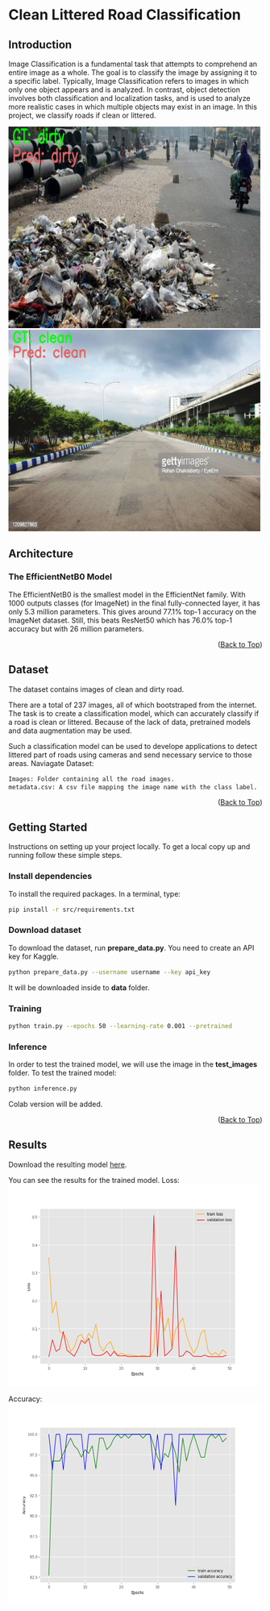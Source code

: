 # Clean Littered Road Classification
<a name="readme-top"></a>

<!-- ABOUT THE PROJECT -->
## Introduction
Image Classification is a fundamental task that attempts to comprehend an entire image as a whole. The goal is to classify the image by assigning it to a specific label. Typically, Image Classification refers to images in which only one object appears and is analyzed. In contrast, object detection involves both classification and localization tasks, and is used to analyze more realistic cases in which multiple objects may exist in an image.
In this project, we classify roads if clean or littered.

<img src="https://github.com/nuwandda/Clean-Littered-Road-Classification/blob/main/images/dirty.png" width="500" height="400">
<img src="https://github.com/nuwandda/Clean-Littered-Road-Classification/blob/main/images/clean.png" width="500" height="400">

<!-- ARCHITECTURE -->
## Architecture
### The EfficientNetB0 Model
The EfficientNetB0 is the smallest model in the EfficientNet family. With 1000 outputs classes (for ImageNet) in the final fully-connected layer, it has only 5.3 million parameters. This gives around 77.1% top-1 accuracy on the ImageNet dataset. Still, this beats ResNet50 which has 76.0% top-1 accuracy but with 26 million parameters. 
<p align="right">(<a href="#readme-top">Back to Top</a>)</p>

<!-- DATASET -->
## Dataset
The dataset contains images of clean and dirty road.

There are a total of 237 images, all of which bootstraped from the internet. The task is to create a classification model, which can accurately classify if a road is clean or littered. Because of the lack of data, pretrained models and data augmentation may be used.

Such a classification model can be used to develope applications to detect littered part of roads using cameras and send necessary service to those areas.
Naviagate Dataset:

    Images: Folder containing all the road images.
    metadata.csv: A csv file mapping the image name with the class label.

<p align="right">(<a href="#readme-top">Back to Top</a>)</p>

<!-- GETTING STARTED -->
## Getting Started
Instructions on setting up your project locally.
To get a local copy up and running follow these simple steps.

### Install dependencies
To install the required packages. In a terminal, type:
  ```sh
  pip install -r src/requirements.txt
  ```

### Download dataset
To download the dataset, run **prepare_data.py**. You need to create an API key for Kaggle. 
  ```sh
  python prepare_data.py --username username --key api_key
  ```
It will be downloaded inside to **data** folder.

### Training

  ```sh
  python train.py --epochs 50 --learning-rate 0.001 --pretrained
  ```

### Inference
In order to test the trained model, we will use the image in the **test_images** folder. To test the trained model:
  ```sh
  python inference.py
  ```

Colab version will be added.

<p align="right">(<a href="#readme-top">Back to Top</a>)</p>

<!-- RESULTS -->
## Results
Download the resulting model [here][1].

You can see the results for the trained model.
Loss:
<img src="https://github.com/nuwandda/Clean-Littered-Road-Classification/blob/main/outputs/loss_pretrained_True.png" width="500" height="400">

Accuracy:
<img src="https://github.com/nuwandda/Clean-Littered-Road-Classification/blob/main/outputs/accuracy_pretrained_True.png" width="500" height="400">

[1]: https://drive.google.com/file/d/1wdNtJza-zInFG4iNFIN07CePNRBULOXd/view?usp=sharing